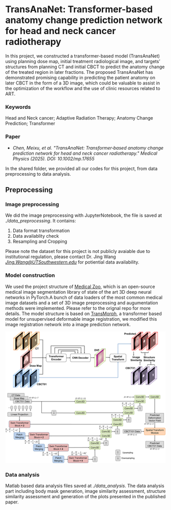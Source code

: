 # TransAnaNet: Transformer-based anatomy change prediction network for head and neck cancer radiotherapy

In this project, we constructed a transformer-based model (TransAnaNet) using planning dose map, initial treatment radiological image, and targets’ structures from planning CT and initial CBCT to predict the anatomy change of the treated region in later fractions. The proposed TransAnaNet has demonstrated promising capability in predicting the patient anatomy on later CBCT in the form of a 3D image, which could be valuable to assist in the optimization of the workflow and the use of clinic resources related to ART.

### Keywords
Head and Neck cancer; Adaptive Radiation Therapy; Anatomy Change Prediction; Transformer

### Paper
- *Chen, Meixu, et al. "TransAnaNet: Transformer‐based anatomy change prediction network for head and neck cancer radiotherapy." Medical Physics (2025). DOI: 10.1002/mp.17655* 



In the shared folder, we provided all our codes for this project, from data preprocessing to data analysis.

## Preprocessing
### Image preprocessing
We did the image preprocessing with JupyterNotebook, the file is saved at *./data_preprocessing*. It contains:
1. Data format transformation
2. Data availablity check
3. Resampling and Cropping

Please note the dataset for this project is not publicly avaiable due to institutional regulation, please contact Dr. Jing Wang *Jing.Wang@UTSouthwestern.edu* for potiential data availability. 


### Model construction
We used the project structure of [Medical Zoo](https://github.com/black0017/MedicalZooPytorch), which is an open-source medical image segmentation library of state of the art 3D deep neural networks in PyTorch.A bunch of data loaders of the most common medical image datasets and a set of 3D image preprocessing and augumentation methods were implemented. Please refer to the orignal repo for more details. The model structure is based on [TransMorph](https://github.com/junyuchen245/TransMorph_Transformer_for_Medical_Image_Registration), a transformer based model for unsupervised deformable image registration, we modified this image registration network into a image prediction network. 

![MainFigure](mp17655-fig-0001-m.jpg)

### Data analysis
Matlab based data analysis files saved at *./data_analysis*. The data analysis part including body mask generation, image similarity assessment, structure similarity assessment and generation of the plots presented in the published paper.

